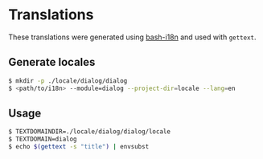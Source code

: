 # Translations

These translations were generated using [bash-i18n](https://github.com/ArchRoyal-Linux/bash-i18n) and used with `gettext`.

## Generate locales

```sh
$ mkdir -p ./locale/dialog/dialog
$ <path/to/i18n> --module=dialog --project-dir=locale --lang=en
```

## Usage

```sh
$ TEXTDOMAINDIR=./locale/dialog/dialog/locale
$ TEXTDOMAIN=dialog
$ echo $(gettext -s "title") | envsubst
```
